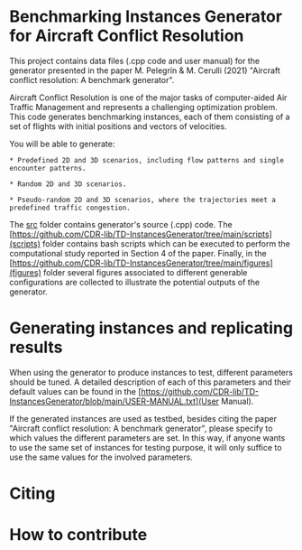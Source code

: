 # Benchmarking Instances Generator for Aircraft Conflict Resolution
This project contains data files (.cpp code and user manual) for the generator presented in the paper M. Pelegrín & M. Cerulli (2021) "Aircraft conflict resolution: A benchmark generator".

Aircraft Conflict Resolution is one of the major tasks of computer-aided Air Traffic Management and represents a challenging optimization problem. This code generates benchmarking instances, each of them consisting of a set of flights with initial positions and vectors of velocities.

You will be able to generate:

	* Predefined 2D and 3D scenarios, including flow patterns and single encounter patterns.
	
	* Random 2D and 3D scenarios.
	
	* Pseudo-random 2D and 3D scenarios, where the trajectories meet a predefined traffic congestion.

The [src](https://github.com/CDR-lib/TD-InstancesGenerator/tree/main/src) folder contains generator's source (.cpp) code. The [https://github.com/CDR-lib/TD-InstancesGenerator/tree/main/scripts](scripts) folder contains bash scripts which can be executed to perform the computational study reported in Section 4 of the paper. Finally, in the [https://github.com/CDR-lib/TD-InstancesGenerator/tree/main/figures](figures) folder several figures associated to different generable configurations are collected to illustrate the potential outputs of the generator.


# Generating instances and replicating results
When using the generator to produce instances to test, different parameters should be tuned. A detailed description of each of this parameters and their default values can be found in the [https://github.com/CDR-lib/TD-InstancesGenerator/blob/main/USER-MANUAL.txt](User Manual). 

If the generated instances are used as testbed, besides citing the paper "Aircraft conflict resolution: A benchmark generator", please specify to which values the different parameters are set. In this way, if anyone wants to use the same set of instances for testing purpose, it will only suffice to use the same values for the involved parameters.

# Citing 

# How to contribute

